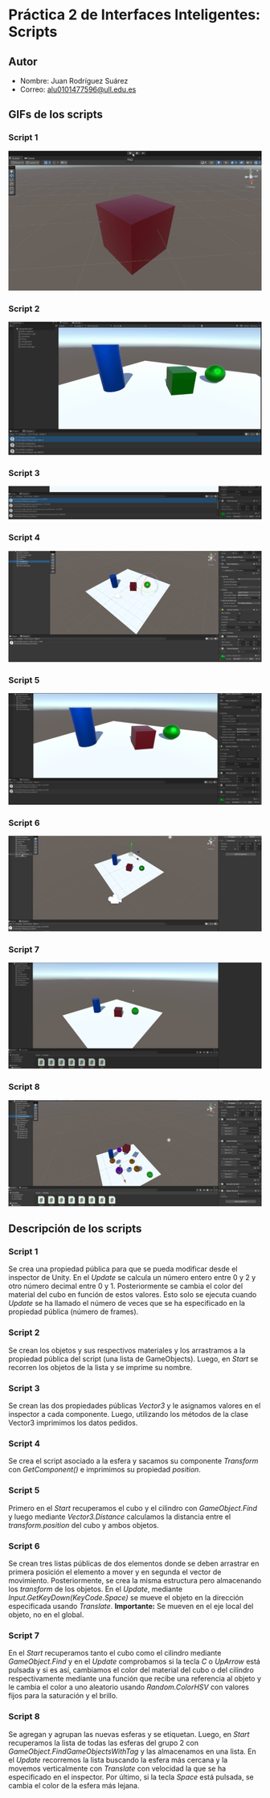 # Práctica 2 de Interfaces Inteligentes: Scripts
## Autor
* Nombre: Juan Rodríguez Suárez
* Correo: alu0101477596@ull.edu.es
## GIFs de los scripts
### Script 1
![Script 1](./assets/first.gif)
### Script 2
![Script 2](./assets/second.gif)
### Script 3
![Script 3](./assets/third.gif)
### Script 4
![Script 4](./assets/fourth.png)
### Script 5
![Script 5](./assets/fifth.png)
### Script 6
![Script 6](./assets/sixth.gif)
### Script 7
![Script 7](./assets/seventh.gif)
### Script 8
![Script 8](./assets/eighth.gif)
## Descripción de los scripts
### Script 1
Se crea una propiedad pública para que se pueda modificar desde el inspector de Unity. En el *Update* se calcula un número entero entre 0 y 2 y otro número decimal entre 0 y 1. Posteriormente se cambia el color del material del cubo en función de estos valores. Esto solo se ejecuta cuando *Update* se ha llamado el número de veces que se ha especificado en la propiedad pública (número de frames).
### Script 2
Se crean los objetos y sus respectivos materiales y los arrastramos a la propiedad pública del script (una lista de GameObjects). Luego, en *Start* se recorren los objetos de la lista y se imprime su nombre.
### Script 3
Se crean las dos propiedades públicas *Vector3* y le asignamos valores en el inspector a cada componente. Luego, utilizando los métodos de la clase Vector3 imprimimos los datos pedidos.
### Script 4
Se crea el script asociado a la esfera y sacamos su componente *Transform* con *GetComponent<Transform>()* e imprimimos su propiedad *position*.
### Script 5
Primero en el *Start* recuperamos el cubo y el cilindro con *GameObject.Find* y luego mediante *Vector3.Distance* calculamos la distancia entre el *transform.position* del cubo y ambos objetos.
### Script 6
Se crean tres listas públicas de dos elementos donde se deben arrastrar en primera posición el elemento a mover y en segunda el vector de movimiento. Posteriormente, se crea la misma estructura pero almacenando los *transform* de los objetos. En el *Update*, mediante *Input.GetKeyDown(KeyCode.Space)* se mueve el objeto en la dirección especificada usando *Translate*.
**Importante:** Se mueven en el eje local del objeto, no en el global.
### Script 7
En el *Start* recuperamos tanto el cubo como el cilindro mediante *GameObject.Find* y en el *Update* comprobamos si la tecla *C* o *UpArrow* está pulsada y si es así, cambiamos el color del material del cubo o del cilindro respectivamente mediante una función que recibe una referencia al objeto y le cambia el color a uno aleatorio usando *Random.ColorHSV* con valores fijos para la saturación y el brillo.
### Script 8
Se agregan y agrupan las nuevas esferas y se etiquetan. Luego, en *Start* recuperamos la lista de todas las esferas del grupo 2 con *GameObject.FindGameObjectsWithTag* y las almacenamos en una lista. En el *Update* recorremos la lista buscando la esfera más cercana y la movemos verticalmente con *Translate* con velocidad la que se ha especificado en el inspector. Por último, si la tecla *Space* está pulsada, se cambia el color de la esfera más lejana.
